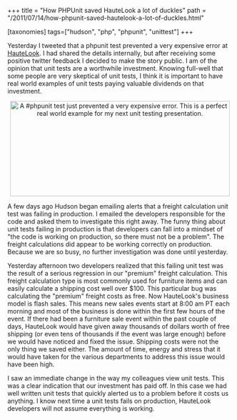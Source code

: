 +++
title = "How PHPUnit saved HauteLook a lot of duckles"
path = "/2011/07/14/how-phpunit-saved-hautelook-a-lot-of-duckles.html"

[taxonomies]
tags=["hudson", "php", "phpunit", "unittest"]
+++

<p style="text-align: left;">Yesterday I tweeted that a phpunit test prevented a very expensive error at <a href="http://www.hautelook.com/">HauteLook</a>. I had shared the details internally, but after receiving some positive twitter feedback I decided to make the story public. I am of the opinion that unit tests are a worthwhile investment. Knowing full-well that some people are very skeptical of unit tests, I think it is important to have real world examples of unit tests paying valuable dividends on that investment.<!-- more --></p>
<p style="text-align: center;"><a href="https://twitter.com/#!/hermanradtke/status/91300142115848192"><img class=" aligncenter" title="PHPUnit tweet" src="http://farm7.static.flickr.com/6135/5937415462_af24107870.jpg" alt="A #phpunit test just prevented a very expensive error. This is a perfect real world example for my next unit testing presentation." width="492" height="213" /></a></p>
A few days ago Hudson began emailing alerts that a freight calculation unit test was failing in production. I emailed the developers responsible for the code and asked them to investigate this right away. The funny thing about unit tests failing in production is that developers can fall into a mindset of "the code is working on production, so there must not be a problem". The freight calculations did appear to be working correctly on production. Because we are so busy, no further investigation was done until yesterday.

Yesterday afternoon two developers realized that this failing unit test was the result of a serious regression in our "premium" freight calculation. This freight calculation type is most commonly used for furniture items and can easily calculate a shipping cost well over $100. This particular bug was calculating the "premium" freight costs as free. Now HauteLook's business model is flash sales. This means new sales events start at 8:00 am PT each morning and most of the business is done within the first few hours of the event. If there had been a furniture sale event within the past couple of days, HauteLook would have given away thousands of dollars worth of free shipping (or even tens of thousands if the event was large enough) before we would have noticed and fixed the issue. Shipping costs were not the only thing we saved either. The amount of  time, energy and stress that it would have taken for the various  departments to address this issue would have been high.

I saw an immediate change in the way my colleagues view unit tests. This was a clear indication that our investment has paid off. In this case we had well written unit tests that quickly alerted us to a problem before it costs us anything. I know next time a unit tests fails on production, HauteLook developers will not assume everything is working.
